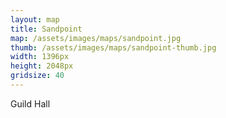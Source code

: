 ```yaml
---
layout: map
title: Sandpoint
map: /assets/images/maps/sandpoint.jpg
thumb: /assets/images/maps/sandpoint-thumb.jpg
width: 1396px
height: 2048px
gridsize: 40
---
```

<span class="--right" style="top:1066px;left:457px;">Guild Hall</span>

